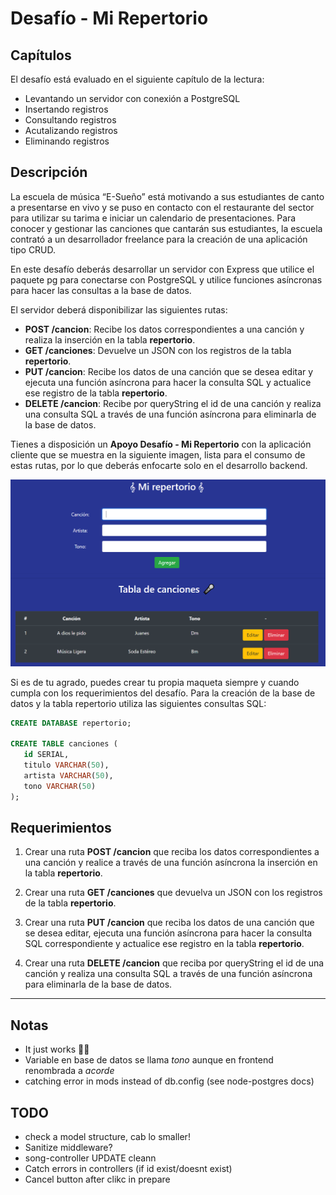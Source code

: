 # Desafío - Mi Repertorio

## Capítulos

El desafío está evaluado en el siguiente capítulo de la lectura:

-  Levantando un servidor con conexión a PostgreSQL
-  Insertando registros
-  Consultando registros
-  Acutalizando registros
-  Eliminando registros

## Descripción

La escuela de música “E-Sueño” está motivando a sus estudiantes de canto a presentarse en vivo y se puso en contacto con el restaurante del sector para utilizar su tarima e iniciar un calendario de presentaciones. Para conocer y gestionar las canciones que cantarán sus estudiantes, la escuela contrató a un desarrollador freelance para la creación de una aplicación tipo CRUD.

En este desafío deberás desarrollar un servidor con Express que utilice el paquete pg para conectarse con PostgreSQL y utilice funciones asíncronas para hacer las consultas a la base de datos.

El servidor deberá disponibilizar las siguientes rutas:

-  **POST /cancion**: Recibe los datos correspondientes a una canción y realiza la inserción en la tabla **repertorio**.
-  **GET /canciones**: Devuelve un JSON con los registros de la tabla **repertorio**.
-  **PUT /cancion**: Recibe los datos de una canción que se desea editar y ejecuta una función asíncrona para hacer la consulta SQL y actualice ese registro de la tabla **repertorio**.
-  **DELETE /cancion**: Recibe por queryString el id de una canción y realiza una consulta SQL a través de una función asíncrona para eliminarla de la base de datos.

Tienes a disposición un **Apoyo Desafío - Mi Repertorio** con la aplicación cliente que se muestra en la siguiente imagen, lista para el consumo de estas rutas, por lo que deberás enfocarte solo en el desarrollo backend.

<p>
   <img src="./public/images/img01.png"/>
</p>

Si es de tu agrado, puedes crear tu propia maqueta siempre y cuando cumpla con los requerimientos del desafío. Para la creación de la base de datos y la tabla repertorio utiliza las siguientes consultas SQL:

```sql
CREATE DATABASE repertorio;

CREATE TABLE canciones (
   id SERIAL,
   titulo VARCHAR(50),
   artista VARCHAR(50),
   tono VARCHAR(50)
);
```

## Requerimientos

1. Crear una ruta **POST /cancion** que reciba los datos correspondientes a una canción y realice a través de una función asíncrona la inserción en la tabla **repertorio**.

2. Crear una ruta **GET /canciones** que devuelva un JSON con los registros de la tabla **repertorio**.

3. Crear una ruta **PUT /cancion** que reciba los datos de una canción que se desea editar, ejecuta una función asíncrona para hacer la consulta SQL correspondiente y actualice ese registro en la tabla **repertorio**.

4. Crear una ruta **DELETE /cancion** que reciba por queryString el id de una canción y realiza una consulta SQL a través de una función asíncrona para eliminarla de la base de datos.

---

## Notas

-  It just works 🤷‍♂️
-  Variable en base de datos se llama _tono_ aunque en frontend renombrada a _acorde_
-  catching error in mods instead of db.config (see node-postgres docs)

## TODO

-  check a model structure, cab lo smaller!
-  Sanitize middleware?
-  song-controller UPDATE cleann
-  Catch errors in controllers (if id exist/doesnt exist)
-  Cancel button after clikc in prepare
